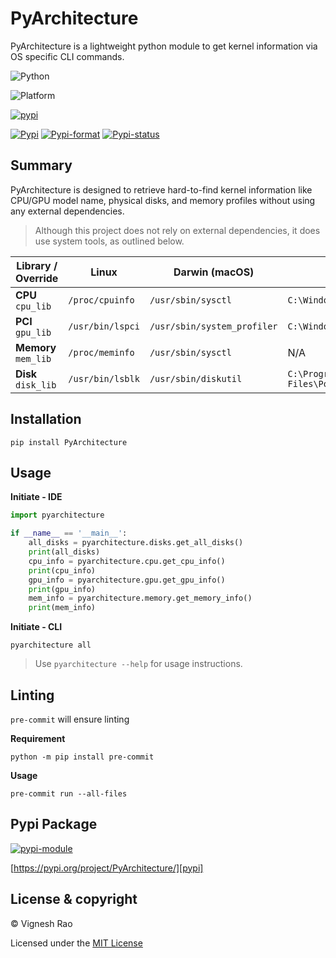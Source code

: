 # PyArchitecture
PyArchitecture is a lightweight python module to get kernel information via OS specific CLI commands.

![Python][label-pyversion]

![Platform][label-platform]

[![pypi][label-actions-pypi]][gha_pypi]

[![Pypi][label-pypi]][pypi]
[![Pypi-format][label-pypi-format]][pypi-files]
[![Pypi-status][label-pypi-status]][pypi]

## Summary

PyArchitecture is designed to retrieve hard-to-find kernel information like CPU/GPU model name, physical disks,
and memory profiles without using any external dependencies.

> Although this project does not rely on external dependencies, it does use system tools, as outlined below.

| Library / Override       | Linux            | Darwin (macOS)              | Windows                                  |
|--------------------------|------------------|-----------------------------|------------------------------------------|
| **CPU**<br/>`cpu_lib`    | `/proc/cpuinfo`  | `/usr/sbin/sysctl`          | `C:\Windows\System32\wbem\wmic.exe`      |
| **PCI**<br/>`gpu_lib`    | `/usr/bin/lspci` | `/usr/sbin/system_profiler` | `C:\Windows\System32\wbem\wmic.exe`      |
| **Memory**<br/>`mem_lib` | `/proc/meminfo`  | `/usr/sbin/sysctl`          | N/A                                      |
| **Disk**<br/>`disk_lib`  | `/usr/bin/lsblk` | `/usr/sbin/diskutil`        | `C:\Program Files\PowerShell\7\pwsh.exe` |

## Installation

```shell
pip install PyArchitecture
```

## Usage

**Initiate - IDE**
```python
import pyarchitecture

if __name__ == '__main__':
    all_disks = pyarchitecture.disks.get_all_disks()
    print(all_disks)
    cpu_info = pyarchitecture.cpu.get_cpu_info()
    print(cpu_info)
    gpu_info = pyarchitecture.gpu.get_gpu_info()
    print(gpu_info)
    mem_info = pyarchitecture.memory.get_memory_info()
    print(mem_info)
```

**Initiate - CLI**
```shell
pyarchitecture all
```

> Use `pyarchitecture --help` for usage instructions.

## Linting
`pre-commit` will ensure linting

**Requirement**
```shell
python -m pip install pre-commit
```

**Usage**
```shell
pre-commit run --all-files
```

## Pypi Package
[![pypi-module][label-pypi-package]][pypi-repo]

[https://pypi.org/project/PyArchitecture/][pypi]

## License & copyright

&copy; Vignesh Rao

Licensed under the [MIT License][license]

[license]: https://github.com/thevickypedia/PyArchitecture/blob/master/LICENSE
[label-pypi-package]: https://img.shields.io/badge/Pypi%20Package-PyArchitecture-blue?style=for-the-badge&logo=Python
[label-pyversion]: https://img.shields.io/badge/python-3.10%20%7C%203.11-blue
[label-platform]: https://img.shields.io/badge/Platform-Linux|macOS|Windows-1f425f.svg
[label-actions-pypi]: https://github.com/thevickypedia/PyArchitecture/actions/workflows/python-publish.yaml/badge.svg
[label-pypi]: https://img.shields.io/pypi/v/PyArchitecture
[label-pypi-format]: https://img.shields.io/pypi/format/PyArchitecture
[label-pypi-status]: https://img.shields.io/pypi/status/PyArchitecture
[gha_pypi]: https://github.com/thevickypedia/PyArchitecture/actions/workflows/python-publish.yaml
[pypi]: https://pypi.org/project/PyArchitecture
[pypi-files]: https://pypi.org/project/PyArchitecture/#files
[pypi-repo]: https://packaging.python.org/tutorials/packaging-projects/
